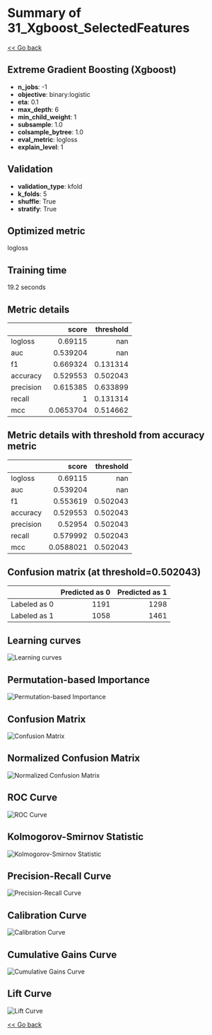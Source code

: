 # Summary of 31_Xgboost_SelectedFeatures

[<< Go back](../README.md)


## Extreme Gradient Boosting (Xgboost)
- **n_jobs**: -1
- **objective**: binary:logistic
- **eta**: 0.1
- **max_depth**: 6
- **min_child_weight**: 1
- **subsample**: 1.0
- **colsample_bytree**: 1.0
- **eval_metric**: logloss
- **explain_level**: 1

## Validation
 - **validation_type**: kfold
 - **k_folds**: 5
 - **shuffle**: True
 - **stratify**: True

## Optimized metric
logloss

## Training time

19.2 seconds

## Metric details
|           |     score |   threshold |
|:----------|----------:|------------:|
| logloss   | 0.69115   |  nan        |
| auc       | 0.539204  |  nan        |
| f1        | 0.669324  |    0.131314 |
| accuracy  | 0.529553  |    0.502043 |
| precision | 0.615385  |    0.633899 |
| recall    | 1         |    0.131314 |
| mcc       | 0.0653704 |    0.514662 |


## Metric details with threshold from accuracy metric
|           |     score |   threshold |
|:----------|----------:|------------:|
| logloss   | 0.69115   |  nan        |
| auc       | 0.539204  |  nan        |
| f1        | 0.553619  |    0.502043 |
| accuracy  | 0.529553  |    0.502043 |
| precision | 0.52954   |    0.502043 |
| recall    | 0.579992  |    0.502043 |
| mcc       | 0.0588021 |    0.502043 |


## Confusion matrix (at threshold=0.502043)
|              |   Predicted as 0 |   Predicted as 1 |
|:-------------|-----------------:|-----------------:|
| Labeled as 0 |             1191 |             1298 |
| Labeled as 1 |             1058 |             1461 |

## Learning curves
![Learning curves](learning_curves.png)

## Permutation-based Importance
![Permutation-based Importance](permutation_importance.png)
## Confusion Matrix

![Confusion Matrix](confusion_matrix.png)


## Normalized Confusion Matrix

![Normalized Confusion Matrix](confusion_matrix_normalized.png)


## ROC Curve

![ROC Curve](roc_curve.png)


## Kolmogorov-Smirnov Statistic

![Kolmogorov-Smirnov Statistic](ks_statistic.png)


## Precision-Recall Curve

![Precision-Recall Curve](precision_recall_curve.png)


## Calibration Curve

![Calibration Curve](calibration_curve_curve.png)


## Cumulative Gains Curve

![Cumulative Gains Curve](cumulative_gains_curve.png)


## Lift Curve

![Lift Curve](lift_curve.png)



[<< Go back](../README.md)
